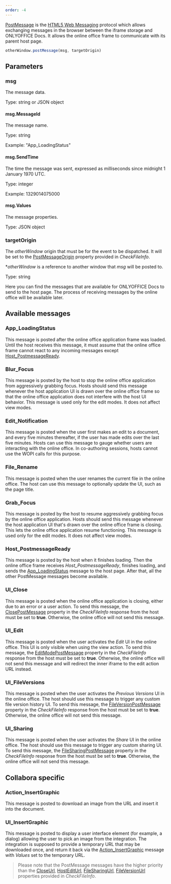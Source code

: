 ```yaml
---
order: -4
---
```


[PostMessage](https://docs.microsoft.com/en-us/microsoft-365/cloud-storage-partner-program/online/scenarios/postmessage) is the [HTML5 Web Messaging](https://html.spec.whatwg.org/multipage/web-messaging.html#posting-messages) protocol which allows exchanging messages in the browser between the iframe storage and ONLYOFFICE Docs. It allows the online office frame to communicate with its parent host page.

``` javascript
otherWindow.postMessage(msg, targetOrigin)
```

## Parameters

### msg

The message data.

Type: string or JSON object

#### msg.MessageId

The message name.

Type: string

Example: "App\_LoadingStatus"

#### msg.SendTime

The time the message was sent, expressed as milliseconds since midnight 1 January 1970 UTC.

Type: integer

Example: 1329014075000

#### msg.Values

The message properties.

Type: JSON object

### targetOrigin

The *otherWindow* origin that must be for the event to be dispatched. It will be set to the [PostMessageOrigin](../WOPI%20REST%20API/CheckFileInfo/index.md#postmessageorigin) property provided in *CheckFileInfo*.

\**otherWindow* is a reference to another window that *msg* will be posted to.

Type: string

Here you can find the messages that are available for ONLYOFFICE Docs to send to the host page. The process of receiving messages by the online office will be available later.

## Available messages

### App\_LoadingStatus

This message is posted after the online office application frame was loaded. Until the host receives this message, it must assume that the online office frame cannot react to any incoming messages except [Host\_PostmessageReady](#host_postmessageready).

### Blur\_Focus

This message is posted by the host to stop the online office application from aggressively grabbing focus. Hosts should send this message whenever the host application UI is drawn over the online office frame so that the online office application does not interfere with the host UI behavior. This message is used only for the edit modes. It does not affect view modes.

### Edit\_Notification

This message is posted when the user first makes an edit to a document, and every five minutes thereafter, if the user has made edits over the last five minutes. Hosts can use this message to gauge whether users are interacting with the online office. In co-authoring sessions, hosts cannot use the WOPI calls for this purpose.

### File\_Rename

This message is posted when the user renames the current file in the online office. The host can use this message to optionally update the UI, such as the page title.

### Grab\_Focus

This message is posted by the host to resume aggressively grabbing focus by the online office application. Hosts should send this message whenever the host application UI that's drawn over the online office frame is closing. This lets the online office application resume functioning. This message is used only for the edit modes. It does not affect view modes.

### Host\_PostmessageReady

This message is posted by the host when it finishes loading. Then the online office frame receives *Host\_PostmessageReady*, finishes loading, and sends the [App\_LoadingStatus](#app_loadingstatus) message to the host page. After that, all the other PostMessage messages become available.

### UI\_Close

This message is posted when the online office application is closing, either due to an error or a user action. To send this message, the [ClosePostMessage](../WOPI%20REST%20API/CheckFileInfo/index.md#closepostmessage) property in the *CheckFileInfo* response from the host must be set to **true**. Otherwise, the online office will not send this message.

### UI\_Edit

This message is posted when the user activates the *Edit* UI in the online office. This UI is only visible when using the view action. To send this message, the [EditModePostMessage](../WOPI%20REST%20API/CheckFileInfo/index.md#editmodepostmessage) property in the *CheckFileInfo* response from the host must be set to **true**. Otherwise, the online office will not send this message and will redirect the inner iframe to the edit action URL instead.

### UI\_FileVersions

This message is posted when the user activates the *Previous Versions* UI in the online office. The host should use this message to trigger any custom file version history UI. To send this message, the [FileVersionPostMessage](../WOPI%20REST%20API/CheckFileInfo/index.md#fileversionpostmessage) property in the *CheckFileInfo* response from the host must be set to **true**. Otherwise, the online office will not send this message.

### UI\_Sharing

This message is posted when the user activates the *Share* UI in the online office. The host should use this message to trigger any custom sharing UI. To send this message, the [FileSharingPostMessage](../WOPI%20REST%20API/CheckFileInfo/index.md#filesharingpostmessage) property in the *CheckFileInfo* response from the host must be set to **true**. Otherwise, the online office will not send this message.

## Collabora specific

### Action\_InsertGraphic

This message is posted to download an image from the URL and insert it into the document.

### UI\_InsertGraphic

This message is posted to display a user interface element (for example, a dialog) allowing the user to pick an image from the integration. The integration is supposed to provide a temporary URL that may be downloaded once, and return it back via the [Action\_InsertGraphic](#action_insertgraphic) message with *Values* set to the temporary URL.

> Please note that the PostMessage messages have the higher priority than the [CloseUrl](../WOPI%20REST%20API/CheckFileInfo/index.md#closeurl), [HostEditUrl](../WOPI%20REST%20API/CheckFileInfo/index.md#hostediturl), [FileSharingUrl](../WOPI%20REST%20API/CheckFileInfo/index.md#filesharingurl), [FileVersionUrl](../WOPI%20REST%20API/CheckFileInfo/index.md#fileversionurl) properties provided in *CheckFileInfo*.
